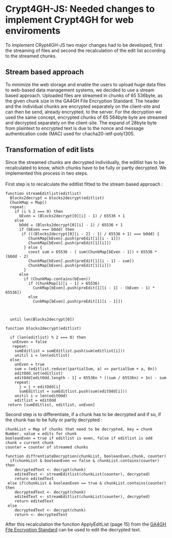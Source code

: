 # Crypt4GH-JS: Needed changes to implement Crypt4GH for web enviroments
To implement CRypt4GH-JS two major changes had to be developed, first the streaming of files and second the recalculation of the edit list according to the streamed chunks.

## Stream based approach 
To minimize the web storage and enable the users to upload
huge data files to web-based data management systems, we
decided to use a stream based approach. Uploaded files are
streamed in chunks of 65 536byte, as the given chunk size in
the GA4GH File Encryption Standard. The header and the
individual chunks are encrypted separately on the client-site
and can then be send, already encrypted, to the server.
For the decryption we used the same concept, encrypted chunks
of 65 564byte byte are streamed and decrypted separately on
the client-site. The expand of 28byte byte from plaintext to
encrypted text is due to the nonce and message authentication
code (MAC) used for chacha20-ietf-poly1305.

## Transformation of edit lists
Since the streamed chunks are decrypted individually, the editlist has to be recalculated to know, which chunks have to be fully or partly decrypted. 
We implemented this process in two steps.
<br> 
<br> 
First step is to recalculate the editlist fitted to the stream based approach : 
```
function streamEditlist(editlist)
  Blocks2decrypt = blocks2decrypt(editlist)
  ChunkMap = Map()
  repeat:
    if (i % 2 === 0) then
      bEven = (Blocks2decrypt[0][i] - 1) / 65536 + 1
    else
      bOdd = (Blocks2decrypt[0][i] - 1) / 65536 + 1
      if (bEven === bOdd) then
       if (((Blocks2decrypt[0][i - 2] - 1) / 65536 + 1) === bOdd) {
          ChunkMap[bEven].push(preEdit[1][i - 1]])
          ChunkMap[bEven].push(preEdit[1][i]])
        } else {
          const sum = 65536 - ( sum(ChunkMap[bEven - 1]) + 65536 * (bOdd - 2)
          ChunkMap[bEven].push(preEdit[1][i - 1] - sum])
          ChunkMap[bEven].push(preEdit[1][i]])
        }
      else
        if (ChunkMap.contains(bEven))
          if (ChunkMap[1][i - 1] > 65536) 
            CunkMap[bEven].push(preEdit[1][i - 1] - (bEven - 1) * 65536])
          else 
            CunkMap[bEven].push(preEdit[1][i - 1]])



  until len(Blocks2decrypt[0])

function blocks2decrypt(editlist)

  if (len(editlist) % 2 === 0) then
   unEnven = false
   repeat:
    sumEditlist = sumEditlist.push(sum(editlist[i]))
    unitil i = len(editlist)
  else:
    unEven = true
    sum = (editlist.reduce((partialSum, a) => partialSum + a, 0n))
    editOdd.set(editlist)
    editOdd[editOdd.length - 1] = 65536n * ((sum / 65536n) + 1n) - sum
    repeat:
      j = j + editOdd[i]
      sumEditlist = sumEditlist.push(sum(editOdd[i]))
    unitil i = len(editOdd)
    editlist = editOdd
 return [sumEditlist, editlist, unEven]
```
Second step is to differentiate, if a chunk has to be decrypted and if so, if the chunk has to be fully or partly decrypted : 
```
chunkList = Map of chunks that need to be decrypted, key = chunk Number, value = edits for chunk
booleanEven = true if editlist is even, false if editlist is odd
chunk = current chunk
counter = counter of streamed chunks

function diffrentiateDecryption(chunkList, booleanEven,chunk, counter)
  if(chunkList & booleanEven == false & chunkList.contains(counter) then
    decryptedText <- decrypt(chunk)
    editedText <- streamEditlist(chunkList(counter), decrypted)
    return editedText
 else if(chunkList & booleanEven == true & chunkList.contains(counter) then
    decryptedText <- decrypt(chunk)
    editedText <- streamEditlist(chunkList(counter), decrypted)
    return editedText
 else
    decryptedText <- decrypt(chunk)
    return <- decryptedText

```
After this recalculation the function ApplyEditList (page 15) from the [GA4GH File Encryption Standard](http://samtools.github.io/hts-specs/crypt4gh.pdf) can be used to edit the decrypted text.
